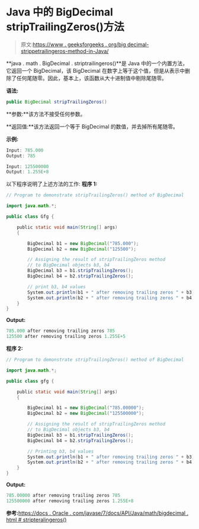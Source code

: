 # Java 中的 BigDecimal stripTrailingZeros()方法

> 原文:[https://www . geeksforgeeks . org/big decimal-strippetrailingeros-method-in-Java/](https://www.geeksforgeeks.org/bigdecimal-striptrailingzeros-method-in-java/)

**java . math . BigDecimal . striptrailingeros()**是 Java 中的一个内置方法，它返回一个 BigDecimal，该 BigDecimal 在数字上等于这个值，但是从表示中删除了任何尾随零。因此，基本上，该函数从大十进制值中剔除尾随零。

**语法:**

```java
public BigDecimal stripTrailingZeros()

```

**参数:**该方法不接受任何参数。

**返回值:**该方法返回一个等于 BigDecimal 的数值，并去掉所有尾随零。

**示例:**

```java
Input: 785.000
Output: 785

Input: 125500000
Output: 1.255E+8
```

以下程序说明了上述方法的工作:
**程序 1:**

```java
// Program to demonstrate stripTrailingZeros() method of BigDecimal 

import java.math.*;

public class Gfg {

    public static void main(String[] args)
    {

        BigDecimal b1 = new BigDecimal("785.000");
        BigDecimal b2 = new BigDecimal("125500");

        // Assigning the result of stripTrailingZeros method
        // to BigDecimal objects b3, b4
        BigDecimal b3 = b1.stripTrailingZeros();
        BigDecimal b4 = b2.stripTrailingZeros();

        // print b3, b4 values
        System.out.println(b1 + " after removing trailing zeros " + b3);
        System.out.println(b2 + " after removing trailing zeros " + b4);
    }
}
```

**Output:**

```java
785.000 after removing trailing zeros 785
125500 after removing trailing zeros 1.255E+5

```

**程序 2:**

```java
// Program to demonstrate stripTrailingZeros() method of BigDecimal 

import java.math.*;

public class gfg {

    public static void main(String[] args)
    {

        BigDecimal b1 = new BigDecimal("785.00000");
        BigDecimal b2 = new BigDecimal("125500000");

        // Assigning the result of stripTrailingZeros method
        // to BigDecimal objects b3, b4
        BigDecimal b3 = b1.stripTrailingZeros();
        BigDecimal b4 = b2.stripTrailingZeros();

        // Printing b3, b4 values
        System.out.println(b1 + " after removing trailing zeros " + b3);
        System.out.println(b2 + " after removing trailing zeros " + b4);
    }
}
```

**Output:**

```java
785.00000 after removing trailing zeros 785
125500000 after removing trailing zeros 1.255E+8

```

**参考:**[https://docs . Oracle . com/javase/7/docs/API/Java/math/bigdecimal . html # stripteralingeros()](https://docs.oracle.com/javase/7/docs/api/java/math/BigDecimal.html#stripTrailingZeros())